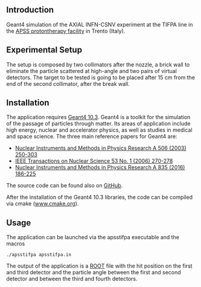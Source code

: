 ## Introduction

Geant4 simulation of the AXIAL INFN-CSNV experiment at the TIFPA line in the [APSS protontherapy facility](https://www.apss.tn.it/protonterapia) in Trento (Italy).

## Experimental Setup

The setup is composed by two collimators after the nozzle, a brick wall to eliminate the particle scattered at high-angle and two pairs of virtual detectors.
The target to be tested is going to be placed after 15 cm from the end of the second collimator, after the break wall.

## Installation

The application requires [Geant4 10.3](www.geant4.org).
Geant4 is a toolkit for the simulation of the passage of particles through matter.
Its areas of application include high energy, nuclear and accelerator physics, as well as studies in medical and space science.
The three main reference papers for Geant4 are:
- [Nuclear Instruments and Methods in Physics Research A 506 (2003) 250-303](http://www.sciencedirect.com/science/article/pii/S0168900203013688)
- [IEEE Transactions on Nuclear Science 53 No. 1 (2006) 270-278](http://ieeexplore.ieee.org/xpls/abs_all.jsp?isnumber=33833&arnumber=1610988&count=33&index=7)
- [Nuclear Instruments and Methods in Physics Research A 835 (2016) 186-225](http://www.sciencedirect.com/science/article/pii/S0168900216306957)

The source code can be found also on [GitHub](https://github.com/Geant4/geant4/tree/geant4-10.3-release).

After the installation of the Geant4 10.3 libraries, the code can be compiled via cmake (www.cmake.org).

## Usage

The application can be launched via the apsstifpa executable and the macros

`./apsstifpa apsstifpa.in`

The output of the application is a [ROOT](https://root.cern.ch) file with the hit position on the first and third detector and the particle angle between the first and second detector and between the third and fourth detectors.
